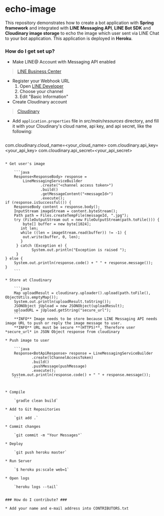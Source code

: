 # echo-image #

This repository demonstrates how to create a bot application with **Spring framework** and integrated with **LINE Messaging API**, **LINE Bot SDK** and **Cloudinary image storage** to echo the image which user sent via LINE Chat to your bot application. This application is deployed in **Heroku**.

### How do I get set up? ###
* Make LINE@ Account with Messaging API enabled
> [LINE Business Center](https://business.line.me/en/)

* Register your Webhook URL
	1. Open [LINE Developer](https://developers.line.me/)
	2. Choose your channel
	3. Edit "Basic Information"
* Create Cloudinary account
> [Cloudinary](http://cloudinary.com)

* Add `application.properties` file in *src/main/resources* directory, and fill it with your Cloudinary's cloud name, api key, and api secret, like the following:

	```
com.cloudinary.cloud_name=<your_cloud_name>
com.cloudinary.api_key=<your_api_key>
com.cloudinary.api_secret=<your_api_secret>
```

* Get user's image

	```java
	Response<ResponseBody> response =
        LineMessagingServiceBuilder
                .create("<channel access token>")
                .build()
                .getMessageContent("<messageId>")
                .execute();
if (response.isSuccessful()) {
    ResponseBody content = response.body();
    InputStream imageStream = content.byteStream();
    Path path = Files.createTempFile(messageId, ".jpg");
	try (FileOutputStream out = new FileOutputStream(path.toFile())) {
    	byte[] buffer = new byte[1024];
       int len;
       while ((len = imageStream.read(buffer)) != -1) {
       	out.write(buffer, 0, len);
       }
     } catch (Exception e) {
     		System.out.println("Exception is raised ");
     }
} else {
    System.out.println(response.code() + " " + response.message());
}
	```

* Store at Cloudinary

	```java
	Map uploadResult = cloudinary.uploader().upload(path.toFile(), ObjectUtils.emptyMap());
    System.out.println(uploadResult.toString());
    JSONObject jUpload = new JSONObject(uploadResult);
    uploadURL = jUpload.getString("secure_url");
	```
	**INFO** Image needs to be store because LINE Messaging API needs image URL to push or reply the image message to user.
	**INFO** URL must be secure **(HTTPS)**, Therefore user *secure_url* in JSON Object response from cloudinary

* Push image to user

	```java
	Response<BotApiResponse> response = LineMessagingServiceBuilder
            .create(lChannelAccessToken)
            .build()
            .pushMessage(pushMessage)
            .execute();
   System.out.println(response.code() + " " + response.message());
	```


* Compile

	`gradle clean build`

* Add to Git Repositories
	
	`git add .`

* Commit changes

	`git commit -m "Your Messages"`

* Deploy

	`git push heroku master`

* Run Server

	`$ heroku ps:scale web=1`

* Open logs

	`heroku logs --tail`


### How do I contribute? ###

* Add your name and e-mail address into CONTRIBUTORS.txt
